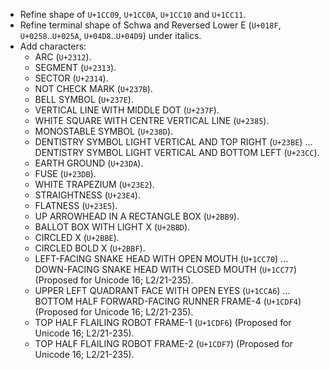* Refine shape of `U+1CC09`, `U+1CC0A`, `U+1CC10` and `U+1CC11`.
* Refine terminal shape of Schwa and Reversed Lower E (`U+018F`, `U+0258`..`U+025A`, `U+04D8`..`U+04D9`) under italics.
* Add characters:
  - ARC (`U+2312`).
  - SEGMENT (`U+2313`).
  - SECTOR (`U+2314`).
  - NOT CHECK MARK (`U+237B`).
  - BELL SYMBOL (`U+237E`).
  - VERTICAL LINE WITH MIDDLE DOT (`U+237F`).
  - WHITE SQUARE WITH CENTRE VERTICAL LINE (`U+2385`).
  - MONOSTABLE SYMBOL (`U+238D`).
  - DENTISTRY SYMBOL LIGHT VERTICAL AND TOP RIGHT (`U+23BE`) ... DENTISTRY SYMBOL LIGHT VERTICAL AND BOTTOM LEFT (`U+23CC`).
  - EARTH GROUND (`U+23DA`).
  - FUSE (`U+23DB`).
  - WHITE TRAPEZIUM (`U+23E2`).
  - STRAIGHTNESS (`U+23E4`).
  - FLATNESS (`U+23E5`).
  - UP ARROWHEAD IN A RECTANGLE BOX (`U+2BB9`).
  - BALLOT BOX WITH LIGHT X (`U+2BBD`).
  - CIRCLED X (`U+2BBE`).
  - CIRCLED BOLD X (`U+2BBF`).
  - LEFT-FACING SNAKE HEAD WITH OPEN MOUTH (`U+1CC70`) ... DOWN-FACING SNAKE HEAD WITH CLOSED MOUTH (`U+1CC77`)  (Proposed for Unicode 16; L2/21-235).
  - UPPER LEFT QUADRANT FACE WITH OPEN EYES (`U+1CCA6`) ... BOTTOM HALF FORWARD-FACING RUNNER FRAME-4 (`U+1CDF4`)  (Proposed for Unicode 16; L2/21-235).
  - TOP HALF FLAILING ROBOT FRAME-1 (`U+1CDF6`)  (Proposed for Unicode 16; L2/21-235).
  - TOP HALF FLAILING ROBOT FRAME-2 (`U+1CDF7`)  (Proposed for Unicode 16; L2/21-235).
